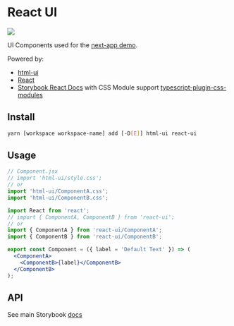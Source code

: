 # React UI

[<img src="https://codecov.io/gh/psychobolt/vite-storybook-boilerplate/branch/main/graph/badge.svg?component-id=react-ui">](https://codecov.io/gh/psychobolt/vite-storybook-boilerplate/tree/main/packages/react-ui)

UI Components used for the [next-app demo](https://github.com/psychobolt/vite-storybook-boilerplate/tree/main/apps/next-app).

Powered by:

- [html-ui](https://github.com/psychobolt/vite-storybook-boilerplate/tree/main/packages/html-ui)
- [React](https://react.dev)
- [Storybook React Docs](https://storybook.js.org/docs/react/writing-docs/introduction) with CSS Module support [typescript-plugin-css-modules](https://github.com/mrmckeb/typescript-plugin-css-modules)

## Install

```sh
yarn [workspace workspace-name] add [-D[E]] html-ui react-ui
```

## Usage

```jsx
// Component.jsx
// import 'html-ui/style.css';
// or
import 'html-ui/ComponentA.css';
import 'html-ui/ComponentB.css';

import React from 'react';
// import { ComponentA, ComponentB } from 'react-ui';
// or
import { ComponentA } from 'react-ui/ComponentA';
import { ComponentB } from 'react-ui/ComponentB';

export const Component = ({ label = 'Default Text' }) => (
  <ComponentA>
    <ComponentB>{label}</ComponentB>
  </ComponentB>
);
```

## API

See main Storybook [docs](https://main--642f33339c5eee1cdf95b318.chromatic.com/?path=/docs/readme--docs)
